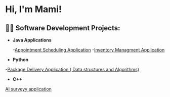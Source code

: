 <h1>Hi, I'm Mami! <br/> </h1>

<h2>👨‍💻 Software Development Projects:</h2>

- <b>Java Applications</b>

  -[Appointment Scheduling Application](https://github.com/mamicamara/AppointmentSchedulingApp.git)
  -[Inventory Managment Application](https://github.com/mamicamara/Inventory-Managment-App-.git)
- <b>Python</b>

 -[Package Delivery Application ( Data structures and Algorithms)](https://github.com/mamicamara/Truck-routing-progam---Data-Structure-and-algorithyms-projecr-.git)

- <b>C++</b>

[AI surveyy application](https://github.com/mamicamara/AI-survey-program-political-leaning-FE.git)

<!--
**joshmadakor1/joshmadakor1** is a ✨ _special_ ✨ repository because its `README.md` (this file) appears on your GitHub profile.

Here are some ideas to get you started:

- 🔭 I’m currently working on ...
- 🌱 I’m currently learning ...
- 👯 I’m looking to collaborate on ...
- 🤔 I’m looking for help with ...
- 💬 Ask me about ...
- 📫 How to reach me: ...
- 😄 Pronouns: ...
- ⚡ Fun fact: ...
-->
